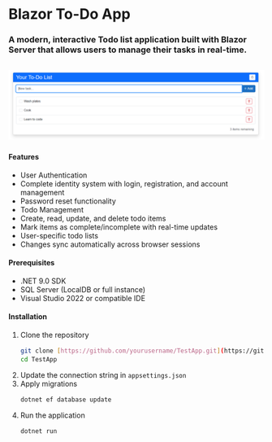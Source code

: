 # Blazor To-Do App

### A modern, interactive Todo list application built with Blazor Server that allows users to manage their tasks in real-time.
![To-Do](https://raw.githubusercontent.com/chrisracha/blazor-todo/refs/heads/main/sample.png)
----
#### Features

*	User Authentication
*	Complete identity system with login, registration, and account management
*	Password reset functionality
*	Todo Management
*	Create, read, update, and delete todo items
*	Mark items as complete/incomplete with real-time updates
*	User-specific todo lists
*	Changes sync automatically across browser sessions

#### Prerequisites

* .NET 9.0 SDK
* SQL Server (LocalDB or full instance)
* Visual Studio 2022 or compatible IDE

#### Installation

1.  Clone the repository
    ```bash
    git clone [https://github.com/yourusername/TestApp.git](https://github.com/yourusername/TestApp.git)
    cd TestApp
    ```
2.  Update the connection string in `appsettings.json`
3.  Apply migrations
    ```bash
    dotnet ef database update
    ```
4.  Run the application
    ```bash
    dotnet run
    ```
